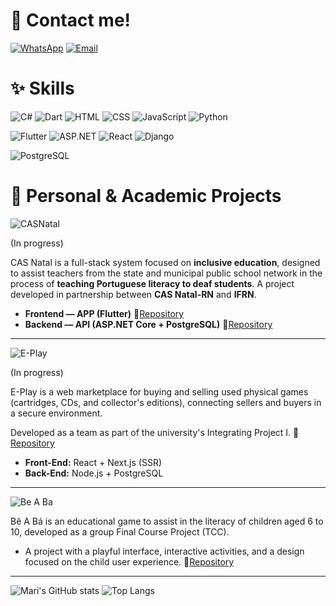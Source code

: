 # 💌 Contact me!
[![WhatsApp](https://img.shields.io/badge/WhatsApp-A8E6CF?style=for-the-badge&logo=whatsapp&logoColor=006400)](https://wa.me/5584988594714)
[![Email](https://img.shields.io/badge/Email-FF9999?style=for-the-badge&logo=gmail&logoColor=8B0000)](mailto:araujosl.mariana@gmail.com)


# ✨ Skills
![C#](https://img.shields.io/badge/C%23-FF8DAA?style=for-the-badge&logo=c-sharp&logoColor=4B0082)
![Dart](https://img.shields.io/badge/Dart-BAA0FF?style=for-the-badge&logo=dart&logoColor=4B0082)
![HTML](https://img.shields.io/badge/HTML-A8E6CF?style=for-the-badge&logo=html5&logoColor=4B0082)
![CSS](https://img.shields.io/badge/CSS-FFD3B6?style=for-the-badge&logo=css3&logoColor=4B0082)
![JavaScript](https://img.shields.io/badge/JavaScript-FFF59D?style=for-the-badge&logo=javascript&logoColor=4B0082)
![Python](https://img.shields.io/badge/Python-87CEEB?style=for-the-badge&logo=python&logoColor=003366)

![Flutter](https://img.shields.io/badge/Flutter-7FDBFF?style=for-the-badge&logo=flutter&logoColor=003366)
![ASP.NET](https://img.shields.io/badge/ASP.NET-CDA0DD?style=for-the-badge&logo=dotnet&logoColor=4B0082)
![React](https://img.shields.io/badge/React-FF8DAA?style=for-the-badge&logo=react&logoColor=4B0082)
![Django](https://img.shields.io/badge/Django-A8E6CF?style=for-the-badge&logo=django&logoColor=4B0082)

![PostgreSQL](https://img.shields.io/badge/PostgreSQL-FFF59D?style=for-the-badge&logo=postgresql&logoColor=4B0082)



# 🌷 Personal & Academic Projects

![CASNatal](https://img.shields.io/badge/Full_Stack-CAS_Natal-FFB7C5?style=for-the-badge)  

(In progress)

CAS Natal is a full-stack system focused on **inclusive education**, designed to assist teachers from the state and municipal public school network in the process of **teaching Portuguese literacy to deaf students**.  A project developed in partnership between **CAS Natal-RN** and **IFRN**.
- **Frontend — APP (Flutter)** 🔗[Repository](https://github.com/mari-arujjo/APP-CAS-Natal) 
- **Backend — API (ASP.NET Core + PostgreSQL)** 🔗[Repository](https://github.com/mari-arujjo/CAS-Natal-Api)  
---
  
![E-Play](https://img.shields.io/badge/Front_End-E_PLAY-A8E6CF?style=for-the-badge)  

(In progress)

E-Play is a web marketplace for buying and selling used physical games (cartridges, CDs, and collector's editions), connecting sellers and buyers in a secure environment. 

Developed as a team as part of the university's Integrating Project I. 🔗 [Repository](https://github.com/ThalysRD/e-play)
- **Front-End:** React + Next.js (SSR)
- **Back-End:** Node.js + PostgreSQL  

---
![Be A Ba](https://img.shields.io/badge/Game_Development-Be_A_Ba-87CEEB?style=for-the-badge)

Bê A Bá is an educational game to assist in the literacy of children aged 6 to 10, developed as a group Final Course Project (TCC).
- A project with a playful interface, interactive activities, and a design focused on the child user experience. 🔗[Repository](https://github.com/mari-arujjo/Be-A-Ba)
---

![Mari's GitHub stats](https://github-readme-stats.vercel.app/api?username=mari-arujjo&show_icons=true&theme=radical)
![Top Langs](https://github-readme-stats.vercel.app/api/top-langs/?username=mari-arujjo&layout=compact&theme=radical&langs_count=10)


